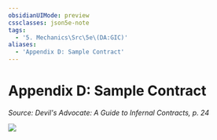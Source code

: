 ```yaml
---
obsidianUIMode: preview
cssclasses: json5e-note
tags:
  - '5. Mechanics\Src\5e\(DA:GIC)'
aliases:
  - 'Appendix D: Sample Contract'
---
```

# Appendix D: Sample Contract
*Source: Devil's Advocate: A Guide to Infernal Contracts, p. 24* 

![](https://raw.githubusercontent.com/TheGiddyLimit/homebrew/master/_img/DAGIC/Devil_contract.png#center)
